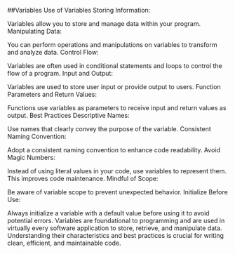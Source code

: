 ##Variables
Use of Variables
Storing Information:

Variables allow you to store and manage data within your program.
Manipulating Data:

You can perform operations and manipulations on variables to transform and analyze data.
Control Flow:

Variables are often used in conditional statements and loops to control the flow of a program.
Input and Output:

Variables are used to store user input or provide output to users.
Function Parameters and Return Values:

Functions use variables as parameters to receive input and return values as output.
Best Practices
Descriptive Names:

Use names that clearly convey the purpose of the variable.
Consistent Naming Convention:

Adopt a consistent naming convention to enhance code readability.
Avoid Magic Numbers:

Instead of using literal values in your code, use variables to represent them. This improves code maintenance.
Mindful of Scope:

Be aware of variable scope to prevent unexpected behavior.
Initialize Before Use:

Always initialize a variable with a default value before using it to avoid potential errors.
Variables are foundational to programming and are used in virtually every software application to store, retrieve, and manipulate data. Understanding their characteristics and best practices is crucial for writing clean, efficient, and maintainable code.






